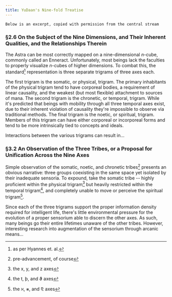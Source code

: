 ```yaml
---
title: YuDaan's Nine-fold Treatise
---
```

`Below is an excerpt, copied with permission from the central stream`

### §2.6 On the Subject of the Nine Dimensions, and Their Inherent Qualities, and the Relationships Therein

The Astra can be most correctly mapped on a nine-dimensional _n_-cube, commonly called an Enneract. Unfortunately, most beings lack the faculties to properly visualize _n_-cubes of higher dimensions. To combat this, the standard[^1] representation is three separate trigrams of three axes each.

The first trigram is the somatic, or physical, trigram. The primary inhabitants of the physical trigram tend to have corporeal bodies, a requirement of linear causality, and the weakest (but most flexible) attachment to sources of mana. The second trigram is the chronetic, or temporal, trigram. While it's predicted that beings with mobility through all three temporal axes exist, due to their inherent violation of causality they're impossible to observe via traditional methods. The final trigram is the noetic, or spiritual, trigram. Members of this trigram can have either corporeal or incorporeal forms and tend to be more intrinsically tied to concepts and ideals.

<span class="text-transparent bg-clip-text bg-gradient-to-r from-slate-900 to-slate-300">Interactions between the various trigrams can result in...</span>

[^1]: as per Hyannes et. al.

### §3.2 An Observation of the Three Tribes, or a Proposal for Unification Across the Nine Axes

Simple observation of the somatic, noetic, and chronetic tribes[^2] presents an obvious narrative: three groups coexisting in the same space yet isolated by their inadequate sensoria. To expound, take the somatic tribe -- highly proficient within the physical trigram[^3] but heavily restricted within the temporal trigram[^4], and completely unable to move or perceive the spiritual trigram[^5].

Since each of the three trigrams support the proper information density required for intelligent life, there's little environmental pressure for the evolution of a proper sensorium able to discern the other axes. As such, many beings go their entire lifetimes unaware of the other tribes. <span class="text-transparent bg-clip-text bg-gradient-to-r from-slate-900 to-slate-300">However, interesting research into augmentation of the sensorium through arcanic means...</span>

[^2]: pre-advancement, of course
[^3]: the x, y, and z axes
[^4]: the t, þ, and ϑ axes
[^5]: the ℵ, ⨳, and ⅊ axes